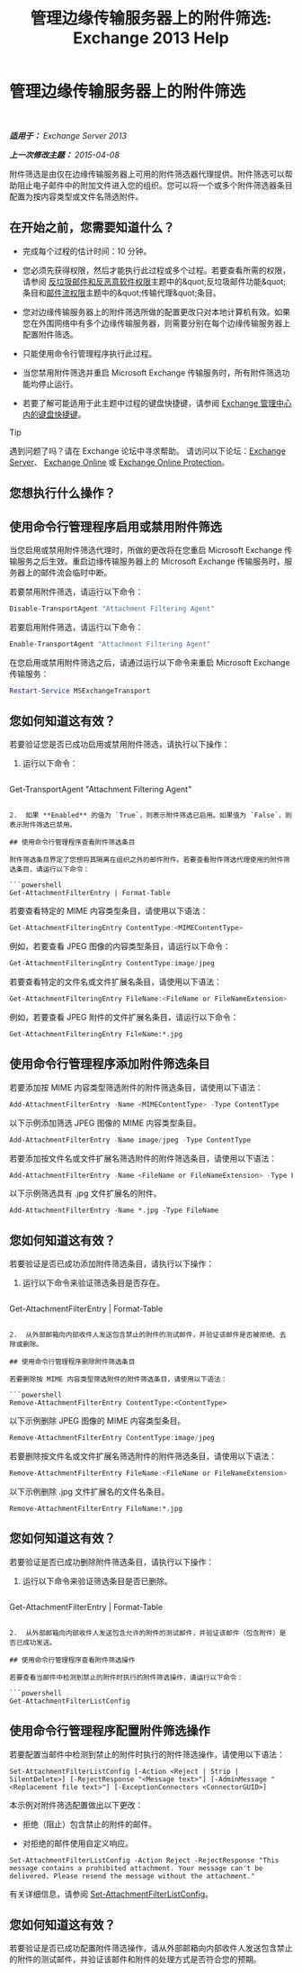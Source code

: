 ﻿---
title: '管理边缘传输服务器上的附件筛选: Exchange 2013 Help'
TOCTitle: 管理边缘传输服务器上的附件筛选
ms:assetid: 2ec91cc6-6ade-48ee-88bb-66153874393d
ms:mtpsurl: https://technet.microsoft.com/zh-cn/library/Aa997139(v=EXCHG.150)
ms:contentKeyID: 60829983
ms.date: 05/21/2018
mtps_version: v=EXCHG.150
ms.translationtype: MT
---

# 管理边缘传输服务器上的附件筛选

 

_**适用于：** Exchange Server 2013_

_**上一次修改主题：** 2015-04-08_

附件筛选是由仅在边缘传输服务器上可用的附件筛选器代理提供。附件筛选可以帮助阻止电子邮件中的附加文件进入您的组织。您可以将一个或多个附件筛选器条目配置为按内容类型或文件名筛选附件。

## 在开始之前，您需要知道什么？

  - 完成每个过程的估计时间：10 分钟。

  - 您必须先获得权限，然后才能执行此过程或多个过程。若要查看所需的权限，请参阅 [反垃圾邮件和反恶意软件权限](anti-spam-and-anti-malware-permissions-exchange-2013-help.md)主题中的\&quot;反垃圾邮件功能\&quot;条目和[邮件流权限](mail-flow-permissions-exchange-2013-help.md)主题中的\&quot;传输代理\&quot;条目。

  - 您对边缘传输服务器上的附件筛选所做的配置更改只对本地计算机有效。如果您在外围网络中有多个边缘传输服务器，则需要分别在每个边缘传输服务器上配置附件筛选。

  - 只能使用命令行管理程序执行此过程。

  - 当您禁用附件筛选并重启 Microsoft Exchange 传输服务时，所有附件筛选功能均停止运行。

  - 若要了解可能适用于此主题中过程的键盘快捷键，请参阅 [Exchange 管理中心内的键盘快捷键](keyboard-shortcuts-in-the-exchange-admin-center-exchange-online-protection-help.md)。

> [!TIP]  
> 遇到问题了吗？请在 Exchange 论坛中寻求帮助。 请访问以下论坛：<a href="https://go.microsoft.com/fwlink/p/?linkid=60612">Exchange Server</a>、 <a href="https://go.microsoft.com/fwlink/p/?linkid=267542">Exchange Online</a> 或 <a href="https://go.microsoft.com/fwlink/p/?linkid=285351">Exchange Online Protection</a>。


## 您想执行什么操作？

## 使用命令行管理程序启用或禁用附件筛选

当您启用或禁用附件筛选代理时，所做的更改将在您重启 Microsoft Exchange 传输服务之后生效。重启边缘传输服务器上的 Microsoft Exchange 传输服务时，服务器上的邮件流会临时中断。

若要禁用附件筛选，请运行以下命令：

```powershell
Disable-TransportAgent "Attachment Filtering Agent"
```

若要启用附件筛选，请运行以下命令：

```powershell
Enable-TransportAgent "Attachment Filtering Agent"
```

在您启用或禁用附件筛选之后，请通过运行以下命令来重启 Microsoft Exchange 传输服务：

```powershell
Restart-Service MSExchangeTransport
```

## 您如何知道这有效？

若要验证您是否已成功启用或禁用附件筛选，请执行以下操作：

1.  运行以下命令：
    
    ```powershell
Get-TransportAgent "Attachment Filtering Agent"
```

2.  如果 **Enabled** 的值为 `True`，则表示附件筛选已启用。如果值为 `False`，则表示附件筛选已禁用。

## 使用命令行管理程序查看附件筛选条目

附件筛选条目界定了您想将其隔离在组织之外的邮件附件。若要查看附件筛选代理使用的附件筛选条目，请运行以下命令：

```powershell
Get-AttachmentFilterEntry | Format-Table
```

若要查看特定的 MIME 内容类型条目，请使用以下语法：

```powershell
Get-AttachmentFilteringEntry ContentType:<MIMEContentType>
```

例如，若要查看 JPEG 图像的内容类型条目，请运行以下命令：

```powershell
Get-AttachmentFilteringEntry ContentType:image/jpeg
```

若要查看特定的文件名或文件扩展名条目，请使用以下语法：

```powershell
Get-AttachmentFilteringEntry FileName:<FileName or FileNameExtension>
```

例如，若要查看 JPEG 附件的文件扩展名条目，请运行以下命令：

    Get-AttachmentFilteringEntry FileName:*.jpg

## 使用命令行管理程序添加附件筛选条目

若要添加按 MIME 内容类型筛选附件的附件筛选条目，请使用以下语法：

```powershell
Add-AttachmentFilterEntry -Name <MIMEContentType> -Type ContentType
```

以下示例添加筛选 JPEG 图像的 MIME 内容类型条目。

```powershell
Add-AttachmentFilterEntry -Name image/jpeg -Type ContentType
```

若要添加按文件名或文件扩展名筛选附件的附件筛选条目，请使用以下语法：

```powershell
Add-AttachmentFilterEntry -Name <FileName or FileNameExtension> -Type FileName
```

以下示例筛选具有 .jpg 文件扩展名的附件。

    Add-AttachmentFilterEntry -Name *.jpg -Type FileName

## 您如何知道这有效？

若要验证是否已成功添加附件筛选条目，请执行以下操作：

1.  运行以下命令来验证筛选条目是否存在。
    
    ```powershell
Get-AttachmentFilterEntry | Format-Table
```

2.  从外部邮箱向内部收件人发送包含禁止的附件的测试邮件，并验证该邮件是否被拒绝、去除或删除。

## 使用命令行管理程序删除附件筛选条目

若要删除按 MIME 内容类型筛选附件的附件筛选条目，请使用以下语法：

```powershell
Remove-AttachmentFilterEntry ContentType:<ContentType>
```

以下示例删除 JPEG 图像的 MIME 内容类型条目。

```powershell
Remove-AttachmentFilterEntry ContentType:image/jpeg
```

若要删除按文件名或文件扩展名筛选附件的附件筛选条目，请使用以下语法：

```powershell
Remove-AttachmentFilterEntry FileName:<FileName or FileNameExtension>
```

以下示例删除 .jpg 文件扩展名的文件名条目。

    Remove-AttachmentFilterEntry FileName:*.jpg

## 您如何知道这有效？

若要验证是否已成功删除附件筛选条目，请执行以下操作：

1.  运行以下命令来验证筛选条目是否已删除。
    
    ```powershell
Get-AttachmentFilterEntry | Format-Table
```

2.  从外部邮箱向内部收件人发送包含允许的附件的测试邮件，并验证该邮件（包含附件）是否已成功发送。

## 使用命令行管理程序查看附件筛选操作

若要查看当邮件中检测到禁止的附件时执行的附件筛选操作，请运行以下命令：

```powershell
Get-AttachmentFilterListConfig
```

## 使用命令行管理程序配置附件筛选操作

若要配置当邮件中检测到禁止的附件时执行的附件筛选操作，请使用以下语法：

    Set-AttachmentFilterListConfig [-Action <Reject | Strip | SilentDelete>] [-RejectResponse "<Message text>"] [-AdminMessage "<Replacement file text>"] [-ExceptionConnectors <ConnectorGUID>]

本示例对附件筛选配置做出以下更改：

  - 拒绝（阻止）包含禁止的附件的邮件。

  - 对拒绝的邮件使用自定义响应。

<!-- end list -->

    Set-AttachmentFilterListConfig -Action Reject -RejectResponse "This message contains a prohibited attachment. Your message can't be delivered. Please resend the message without the attachment."

有关详细信息，请参阅 [Set-AttachmentFilterListConfig](https://technet.microsoft.com/zh-cn/library/bb123483\(v=exchg.150\))。

## 您如何知道这有效？

若要验证是否已成功配置附件筛选操作，请从外部邮箱向内部收件人发送包含禁止的附件的测试邮件，并验证该邮件和附件的处理方式是否符合您的预期。

